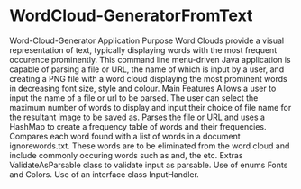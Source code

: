 # WordCloud-GeneratorFromText
Word-Cloud-Generator Application Purpose Word Clouds provide a visual representation of text, typically displaying words with the most frequent occurence prominently. This command line menu-driven Java application is capable of parsing a file or URL, the name of which is input by a user, and creating a PNG file with a word cloud displaying the most prominent words in decreasing font size, style and colour.  Main Features Allows a user to input the name of a file or url to be parsed. The user can select the maximum number of words to display and input their choice of file name for the resultant image to be saved as. Parses the file or URL and uses a HashMap to create a frequency table of words and their frequencies. Compares each word found with a list of words in a document ignorewords.txt. These words are to be eliminated from the word cloud and include commonly occuring words such as and, the etc. Extras ValidateAsParsable class to validate input as parsable. Use of enums Fonts and Colors. Use of an interface class InputHandler.
